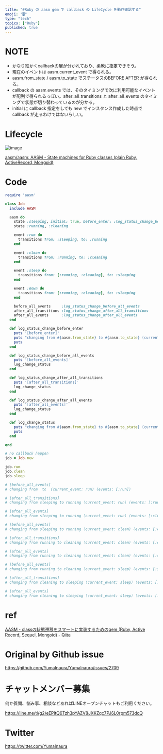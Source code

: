 ```yaml
---
title: "#Ruby の aasm gem で callback の LifeCycle を動作確認する"
emoji: "🖥"
type: "tech"
topics: ["Ruby"]
published: true
---
```


# NOTE

- かなり細かくcallbackの層が分かれており、柔軟に指定できそう。
- 現在のイベントは aasm.current_event で得られる。
- aasm.from_state / aasm.to_state でステータスのBEFORE AFTER が得られる。
- callback の aasm.events では、そのタイミングで次に利用可能なイベントが配列で得られるっぽい。after_all_transitions と after_all_events のタイミングで状態が切り替わっているのが分かる。
- initial に callback 指定をしても new でインスタンス作成した時点で callback が走るわけではないらしい。
 

# Lifecycle

![image](https://user-images.githubusercontent.com/13635059/68553220-9ddc7b80-0462-11ea-93bd-04ede9c2fd3b.png)

[aasm/aasm: AASM - State machines for Ruby classes (plain Ruby, ActiveRecord, Mongoid)](https://github.com/aasm/aasm#lifecycle)

# Code

```rb
require 'aasm'

class Job
  include AASM

  aasm do
    state :sleeping, initial: true, before_enter: :log_status_change_before_enter
    state :running, :cleaning

    event :run do
      transitions from: :sleeping, to: :running
    end

    event :clean do
      transitions from: :running, to: :cleaning
    end

    event :sleep do
      transitions from: [:running, :cleaning], to: :sleeping
    end

    event :down do
      transitions from: [:running, :cleaning], to: :sleeping
    end

    before_all_events     :log_status_change_before_all_events
    after_all_transitions :log_status_change_after_all_transitions
    after_all_events      :log_status_change_after_all_events
  end

  def log_status_change_before_enter
    puts '[before_enter]'
    puts "changing from #{aasm.from_state} to #{aasm.to_state} (current_event: #{aasm.current_event})"
    puts
  end

  def log_status_change_before_all_events
    puts '[before_all_events]'
    log_change_status
  end

  def log_status_change_after_all_transitions
    puts '[after_all_transitions]'
    log_change_status
  end

  def log_status_change_after_all_events
    puts '[after_all_events]'
    log_change_status
  end

  def log_change_status
    puts "changing from #{aasm.from_state} to #{aasm.to_state} (current_event: #{aasm.current_event}) (events: #{aasm.events.map(&:name)})"
    puts
  end

end

# no callback happen
job = Job.new

job.run
job.clean
job.sleep

# [before_all_events]
# changing from  to  (current_event: run) (events: [:run])

# [after_all_transitions]
# changing from sleeping to running (current_event: run) (events: [:run])

# [after_all_events]
# changing from sleeping to running (current_event: run) (events: [:clean, :sleep, :down])

# [before_all_events]
# changing from sleeping to running (current_event: clean) (events: [:clean, :sleep, :down])

# [after_all_transitions]
# changing from running to cleaning (current_event: clean) (events: [:clean, :sleep, :down])

# [after_all_events]
# changing from running to cleaning (current_event: clean) (events: [:sleep, :down])

# [before_all_events]
# changing from running to cleaning (current_event: sleep) (events: [:sleep, :down])

# [after_all_transitions]
# changing from cleaning to sleeping (current_event: sleep) (events: [:sleep, :down])

# [after_all_events]
# changing from cleaning to sleeping (current_event: sleep) (events: [:run])


```

# ref

[AASM - classの状態遷移をスマートに実装するためのgem (Ruby, Active Record, Sequel, Mongoid) - Qiita](https://qiita.com/satour/items/fe838dc21dc95df95c62)


# Original by Github issue

https://github.com/YumaInaura/YumaInaura/issues/2709








<!-- Update From Qiita API -->

# チャットメンバー募集


何か質問、悩み事、相談などあればLINEオープンチャットもご利用ください。

https://line.me/ti/g2/eEPltQ6Tzh3pYAZV8JXKZqc7PJ6L0rpm573dcQ





# Twitter


https://twitter.com/YumaInaura


<!-- Update From Qiita API -->


